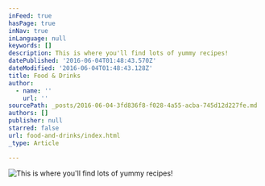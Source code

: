 ```yaml
---
inFeed: true
hasPage: true
inNav: true
inLanguage: null
keywords: []
description: This is where you'll find lots of yummy recipes!
datePublished: '2016-06-04T01:48:43.570Z'
dateModified: '2016-06-04T01:48:43.128Z'
title: Food & Drinks
author:
  - name: ''
    url: ''
sourcePath: _posts/2016-06-04-3fd836f8-f028-4a55-acba-745d12d227fe.md
authors: []
publisher: null
starred: false
url: food-and-drinks/index.html
_type: Article

---
```

![This is where you'll find lots of yummy recipes!](https://the-grid-user-content.s3-us-west-2.amazonaws.com/e631b3f9-1c3d-40cc-be4b-982093d5c6d7.jpg)